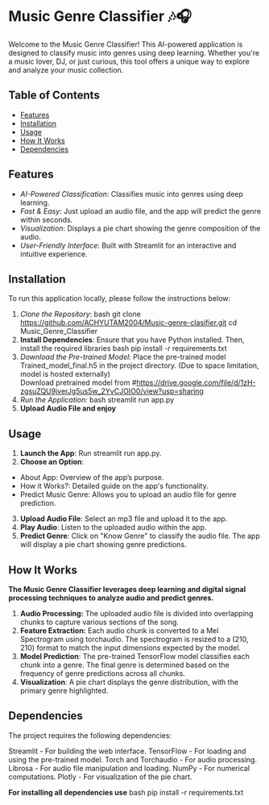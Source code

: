 # Music Genre Classifier 🎶🎧

Welcome to the Music Genre Classifier! This AI-powered application is designed to classify music into genres using deep learning. Whether you're a music lover, DJ, or just curious, this tool offers a unique way to explore and analyze your music collection.

## Table of Contents
- [Features](#features)
- [Installation](#installation)
- [Usage](#usage)
- [How It Works](#how-it-works)
- [Dependencies](#dependencies)

## Features
- *AI-Powered Classification*: Classifies music into genres using deep learning.
- *Fast & Easy*: Just upload an audio file, and the app will predict the genre within seconds.
- *Visualization*: Displays a pie chart showing the genre composition of the audio.
- *User-Friendly Interface*: Built with Streamlit for an interactive and intuitive experience.

## Installation

To run this application locally, please follow the instructions below:

1. *Clone the Repository*:
   bash
   git clone https://github.com/ACHYUTAM2004/Music-genre-clasifier.git
   cd Music_Genre_Classifier
2. **Install Dependencies**:
   Ensure that you have Python installed. Then, install the required libraries
   bash
   pip install -r requirements.txt
3. *Download the Pre-trained Model*: Place the pre-trained model Trained_model_final.h5 in the project directory.
    (Due to space limitation, model is hosted externally)  
     Download pretrained model from #https://drive.google.com/file/d/1zH-zgsuZQU9jverJg5us5w_2YvCJOIO0/view?usp=sharing
4. *Run the Application:*
    bash
    streamlit run app.py
5. **Upload Audio File and enjoy**

## Usage
1. **Launch the App**: Run streamlit run app.py.
2. **Choose an Option**:
- About App: Overview of the app’s purpose.
- How it Works?: Detailed guide on the app's functionality.
- Predict Music Genre: Allows you to upload an audio file for genre prediction.
3. **Upload Audio File**: Select an mp3 file and upload it to the app.
4. **Play Audio**: Listen to the uploaded audio within the app.
5. **Predict Genre**: Click on "Know Genre" to classify the audio file. The app will display a pie chart showing genre predictions.

## How It Works
**The Music Genre Classifier leverages deep learning and digital signal processing techniques to analyze audio and predict genres.**

1. **Audio Processing:**
The uploaded audio file is divided into overlapping chunks to capture various sections of the song.
2. **Feature Extraction:**
Each audio chunk is converted to a Mel Spectrogram using torchaudio.
The spectrogram is resized to a (210, 210) format to match the input dimensions expected by the model.
3. **Model Prediction**:
The pre-trained TensorFlow model classifies each chunk into a genre.
The final genre is determined based on the frequency of genre predictions across all chunks.
4. **Visualization**:
A pie chart displays the genre distribution, with the primary genre highlighted.

## Dependencies
The project requires the following dependencies:

Streamlit - For building the web interface.
TensorFlow - For loading and using the pre-trained model.
Torch and Torchaudio - For audio processing.
Librosa - For audio file manipulation and loading.
NumPy - For numerical computations.
Plotly - For visualization of the pie chart.

**For installing all dependencies use**
bash
pip install -r requirements.txt
